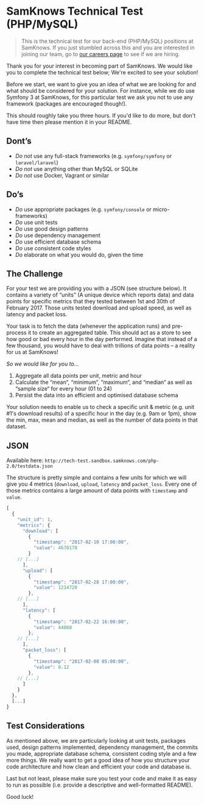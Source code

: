 # SamKnows Technical Test (PHP/MySQL)

> This is the technical test for our back-end (PHP/MySQL) positions at SamKnows. If you just stumbled across this and you are interested in joining our team, go to [our careers page](https://samknows.com/careers) to see if we are hiring.

Thank you for your interest in becoming part of SamKnows. We would like you to complete the technical test below; We're excited to see your solution!

Before we start, we want to give you an idea of what we are looking for and what should be considered for your solution. For instance, while we do use Symfony 3 at SamKnows, for this particular test we ask you not to use any framework (packages are encouraged though!).

This should roughly take you three hours. If you'd like to do more, but don't have time then please mention it in your README.

## Dont’s
- *Do not* use any full-stack frameworks (e.g. `symfony/symfony` or `laravel/laravel`)
- *Do not* use anything other than MySQL or SQLite
- *Do not* use Docker, Vagrant or similar

## Do’s
- *Do* use appropriate packages (e.g. `symfony/console` or micro-frameworks)
- *Do* use unit tests
- *Do* use good design patterns
- *Do* use dependency management
- *Do* use efficient database schema
- *Do* use consistent code styles
- *Do* elaborate on what you would do, given the time

## The Challenge
For your test we are providing you with a JSON (see structure below). It contains a variety of “units” (A unique device which reports data) and data points for specific metrics that they tested between 1st and 30th of February 2017. Those units tested download and upload speed, as well as latency and packet loss.

Your task is to fetch the data (whenever the application runs) and pre-process it to create an aggregated table. This should act as a store to see how good or bad every hour in the day performed. Imagine that instead of a few thousand, you would have to deal with trillions of data points – a reality for us at SamKnows!

*So we would like for you to…*
1. Aggregate all data points per unit, metric and hour
2. Calculate the “mean“, “minimum“, “maximum“, and “median“ as well as “sample size“ for every hour (01 to 24)
3. Persist the data into an efficient and optimised database schema

Your solution needs to enable us to check a specific unit & metric (e.g. unit #1's download results) of a specific hour in the day (e.g. 9am or 1pm), show the min, max, mean and median, as well as the number of data points in that dataset.

## JSON
Available here: `http://tech-test.sandbox.samknows.com/php-2.0/testdata.json`

The structure is pretty simple and contains a few units for which we will give you 4 metrics (`download`, `upload`, `latency` and `packet_loss`. Every one of those metrics contains a large amount of data points with `timestamp` and `value`.

```javascript
[
  {
    "unit_id": 1,
    "metrics": {
      "download": [
        {
          "timestamp": "2017-02-10 17:00:00",
          "value": 4670170
        }
	// [...]
      ],
      "upload": [
        {
          "timestamp": "2017-02-28 17:00:00",
          "value": 1214720
        },
	// [...]
      ],
      "latency": [
        {
          "timestamp": "2017-02-22 16:00:00",
          "value": 44868
        },
	// [...]
      ],
      "packet_loss": [
        {
          "timestamp": "2017-02-08 05:00:00",
          "value": 0.12
        },
	// [...]
      ]
    }
  },
  [...]
}
```

## Test Considerations

As mentioned above, we are particularly looking at unit tests, packages used, design patterns implemented, dependency management, the commits you made, appropriate database schema, consistent coding style and a few more things. We really want to get a good idea of how you structure your code architecture and how clean and efficient your code and database is.

Last but not least, please make sure you test your code and make it as easy to run as possible (i.e. provide a descriptive and well-formatted README).

Good luck!
